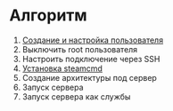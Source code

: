 # Алгоритм
1. [Создание и настройка пользователя](CreateUser.md)
2. Выключить root пользователя
3. Настроить подключение через SSH
4. [Установка steamcmd](InstallSteamCmd.md)
5. Создание архитектуры под сервер
7. Запуск сервера
8. Запуск сервера как службы
